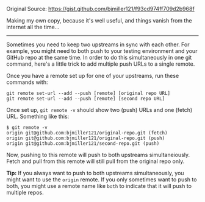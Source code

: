 Original Source: https://gist.github.com/bjmiller121/f93cd974ff709d2b968f

Making my own copy, because it's well useful, and things vanish from the internet all the time...

---------------------------------
Sometimes you need to keep two upstreams in sync with each other. For example, you might need to both push to your testing environment and your GitHub repo at the same time. In order to do this simultaneously in one git command, here's a little trick to add multiple push URLs to a single remote.

Once you have a remote set up for one of your upstreams, run these commands with:

```
git remote set-url --add --push [remote] [original repo URL]
git remote set-url --add --push [remote] [second repo URL]
```

Once set up, `git remote -v` should show two (push) URLs and one (fetch) URL. Something like this:

```
$ git remote -v
origin git@github.com:bjmiller121/original-repo.git (fetch)
origin git@github.com:bjmiller121/original-repo.git (push)
origin git@github.com:bjmiller121/second-repo.git (push)
```

Now, pushing to this remote will push to both upstreams simultaneiously. Fetch and pull from this remote will still pull from the original repo only.

**Tip:** If you always want to push to both upstreams simultaneously, you might want to use the `origin` remote. If you only sometimes want to push to both, you might use a remote name like `both` to indicate that it will push to multiple repos.
